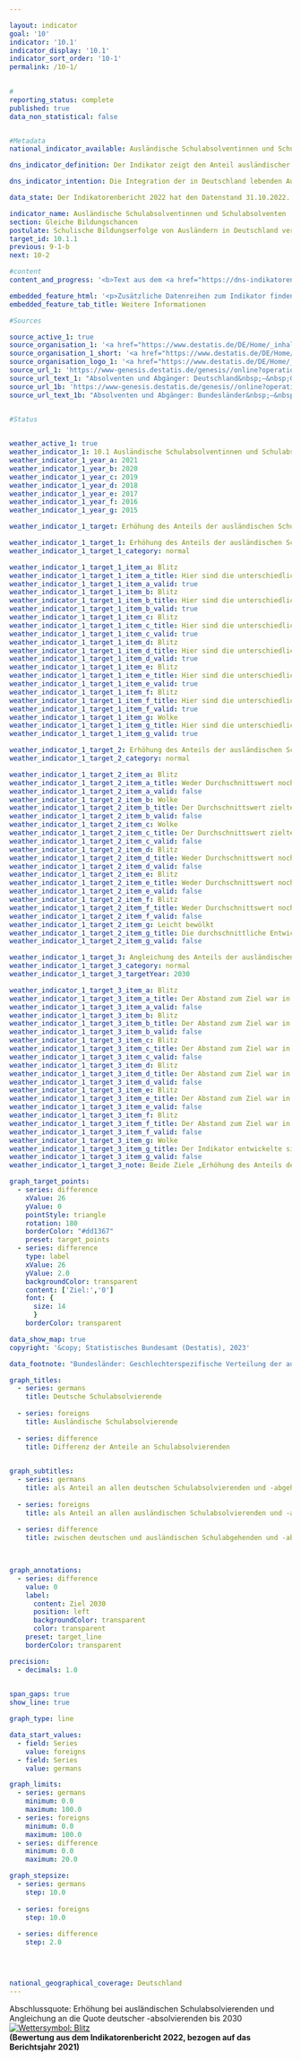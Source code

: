 ```yaml
---

layout: indicator    
goal: '10'    
indicator: '10.1'    
indicator_display: '10.1'    
indicator_sort_order: '10-1'    
permalink: /10-1/    
    

#
reporting_status: complete    
published: true    
data_non_statistical: false    


#Metadata    
national_indicator_available: Ausländische Schulabsolventinnen und Schulabsolventen    

dns_indicator_definition: Der Indikator zeigt den Anteil ausländischer Schulabsolvierender in Prozent aller ausländischen Schulabgehenden und Schulabsolvierenden eines Jahrgangs. Als Absolvierende gelten hierbei Personen, die die allgemeinbildenden Schulen mit mindestens einem Hauptschulabschluss verlassen, während Abgehende diejenigen Personen meint, die die Schule ohne Schulabschluss verlassen.    

dns_indicator_intention: Die Integration der in Deutschland lebenden Ausländerinnen und Ausländer ist eine wichtige Voraussetzung für den sozialen Zusammenhalt unserer Gesellschaft. Grundbedingung für eine erfolgreiche Integration ist eine ausreichende schulische Qualifizierung, die berufliche Ausbildungs- und Erwerbsmöglichkeiten eröffnet. Ziel der Bundesregierung ist es daher, bis zum Jahr 2030&nbsp;den Anteil ausländischer Schulabsolvierender zu erhöhen und den Anteil an die Quote deutscher Schulabsolvierender anzugleichen.    

data_state: Der Indikatorenbericht 2022 hat den Datenstand 31.10.2022. Die Daten auf dieser Plattform werden regelmäßig aktualisiert, sodass online aktuellere Daten verfügbar sein können als im <a href="https://dns-indikatoren.de/publications_reports/">Indikatorenbericht 2022</a> veröffentlicht.    

indicator_name: Ausländische Schulabsolventinnen und Schulabsolventen    
section: Gleiche Bildungschancen    
postulate: Schulische Bildungserfolge von Ausländern in Deutschland verbessern    
target_id: 10.1.1    
previous: 9-1-b    
next: 10-2    

#content     
content_and_progress: '<b>Text aus dem <a href="https://dns-indikatoren.de/publications_reports/">Indikatorenbericht 2022&nbsp;</a></b><br><br>Datengrundlage des Indikators bilden die Schulstatistiken der einzelnen Bundesländer. Dabei handelt es sich in der Regel um Totalerhebungen mit Auskunftspflicht. Ihre Zusammenfassung zum Bundesergebnis erfolgt durch das Statistische Bundesamt auf Grundlage des von der Kultusministerkonferenz erstellten Definitionenkatalogs. Die Aggregation der Länderergebnisse zum Bundesergebnis wird beeinträchtigt durch die unterschiedliche Bildungspolitik der Länder, zum Beispiel bei Versetzungsregeln oder der Einrichtung von Bildungsgängen im Bereich der beruflichen Schulen. Dies kann auch durch formale Regelungen der jeweiligen Zuordnungen nur zum Teil kompensiert werden.<br><br>Absolvierende sind Schülerinnen und Schüler, die die jeweilige Schulart mit Abschluss verlassen haben. Eingeschlossen werden Schülerinnen und Schüler, die zu einer anderen allgemeinbildenden Schulart gewechselt sind, um einen zusätzlichen Abschluss zu erwerben. Zudem gelten als Ausländerin oder Ausländer alle Personen, die nicht Deutsche im Sinne des Artikel 116&nbsp;Absatz 1&nbsp;Grundgesetz (<abbr title="Grundgesetz für die Bundesrepublik Deutschland" tabindex="0">GG</abbr>) sind, das heißt die deutsche Staatsangehörigkeit nicht besitzen. Dazu zählen auch Staatenlose und Personen mit ungeklärter Staatsangehörigkeit. Deutsche, die zugleich eine weitere Staatsangehörigkeit besitzen, zählen nicht zur ausländischen Bevölkerung.<br><br>Im Jahr 2021&nbsp;lag der Anteil der ausländischen Schulabsolvierenden, gemessen an allen ausländischen Schulabgehenden und Schulabsolvierenden, bei 84,3&nbsp;%. Damit hat sich der Anteil gegenüber dem Vorjahreswert verschlechtert. Betrachtet man die geschlechtsspezifischen Anteile, so lag der Anteil der ausländischen Absolventinnen bei 87,4&nbsp;%, während der Anteil der Absolventen mit 81,6&nbsp;% geringer ausfiel. Der Anteil deutscher Schulabsolvierender lag zuletzt bei 94,9&nbsp;% und ist somit annähernd stabil. Der Abstand zwischen dem Anteil ausländischer gegenüber dem deutscher Schulabsolvierender war in 2013&nbsp;mit 6,1&nbsp;Prozentpunkten auf dem bislang niedrigsten Stand, hat sich aber in Anschluss an die Flüchtlingskrise 2015/2016&nbsp;wieder deutlich erhöht und ist sogar auf über den Wert von vor 20&nbsp;Jahren angestiegen (11,9&nbsp;Prozentpunkte in 1996&nbsp;und 13,0&nbsp;Prozentpunkte in 2017). Nachdem sich der Abstand in 2020&nbsp;wieder verringert hat, lag er zuletzt bei 10,6&nbsp;Prozentpunkten in 2021.<br><br>Das Ziel, den Anteil ausländischer Schulabsolvierender, die mindestens einen Hauptschulabschluss erreichen, zu erhöhen, wurde in 2021&nbsp;also ebenso verfehlt wie das Ziel, den Anteil an die Quote deutscher Schulabsolvierender anzugleichen.<br><br>Betrachtet man neben den reinen Anteilen auch die Niveaus der erreichten Abschlüsse, so lässt sich feststellen, dass 30,7&nbsp;% der ausländischen Schulabsolvierenden allgemeinbildender Schulen des Jahrgangs 2021&nbsp;einen Hauptschulabschluss erwarben, 39,9&nbsp;% beendeten die Schule mit einem mittleren Abschluss und 13,7&nbsp;% erreichten die Fachhochschulreife oder die allgemeine Hochschulreife. Bei den deutschen Schulabsolvierenden erwarben 14,3&nbsp;% einen Hauptschulabschluss, 43,9&nbsp;% einen mittleren Abschluss und 36,7&nbsp;% die Fachhochschulreife oder die allgemeine Hochschulreife. Insbesondere bei den höheren Bildungsabschlüssen sind demnach die ausländischen Jugendlichen im Vergleich zu den deutschen deutlich unterrepräsentiert.'    

embedded_feature_html: '<p>Zusätzliche Datenreihen zum Indikator finden Sie <a href="https://dns-indikatoren.de/public/AddInfos/de/10_1.pdf" target="_blank" >hier</a>.</p><br><small>Hinweis: PDF-Dokumente können Sie sich (je nach Browsereinstellung) direkt in Ihrem Browser anzeigen lassen oder Sie laden das PDF-Dokument herunter und öffnen es mit einem PDF-Reader Ihrer Wahl. Eine Anleitung wie Sie für ausgewählte Browser die entsprechende Einstellung ändern können, finden Sie <a href="https://dns-indikatoren.de/guidance/">hier</a>.</small>'
embedded_feature_tab_title: Weitere Informationen    

#Sources    

source_active_1: true
source_organisation_1: '<a href="https://www.destatis.de/DE/Home/_inhalt.html">Statistisches Bundesamt</a>'
source_organisation_1_short: '<a href="https://www.destatis.de/DE/Home/_inhalt.html" target="_blank">Statistisches Bundesamt</a>'
source_organisation_logo_1: '<a href="https://www.destatis.de/DE/Home/_inhalt.html" target="_blank"><img src="https://dns-indikatoren.de/public/OrgImgDe/destatis.png" alt="Statistisches Bundesamt" title=" Klicken Sie hier um zur Homepage der Organisation Statistisches Bundesamt zu gelangen." style="height:60px; width:148px; border: transparent"/></a>'
source_url_1: 'https://www-genesis.destatis.de/genesis//online?operation=table&code=21111-0004&bypass=true&levelindex=1&levelid=1660810680251&language=de'
source_url_text_1: "Absolventen und Abgänger: Deutschland&nbsp;–&nbsp;GENESIS online 21111-0004"
source_url_1b: 'https://www-genesis.destatis.de/genesis//online?operation=table&code=21111-0013&bypass=true&levelindex=0&levelid=1660823504838&language=de'
source_url_text_1b: "Absolventen und Abgänger: Bundesländer&nbsp;–&nbsp;GENESIS online 21111-0013"
    

#Status    


weather_active_1: true
weather_indicator_1: 10.1 Ausländische Schulabsolventinnen und Schulabsolventen
weather_indicator_1_year_a: 2021
weather_indicator_1_year_b: 2020
weather_indicator_1_year_c: 2019
weather_indicator_1_year_d: 2018
weather_indicator_1_year_e: 2017
weather_indicator_1_year_f: 2016
weather_indicator_1_year_g: 2015

weather_indicator_1_target: Erhöhung des Anteils der ausländischen Schulabgänger mit mindestens Hauptschulabschluss und Angleichung an die Quote deutscher Schulabgänger bis 2030

weather_indicator_1_target_1: Erhöhung des Anteils der ausländischen Schulabgänger mit mindestens Hauptschulabschluss und Angleichung an die Quote deutscher Schulabgänger bis 2030
weather_indicator_1_target_1_category: normal

weather_indicator_1_target_1_item_a: Blitz
weather_indicator_1_target_1_item_a_title: Hier sind die unterschiedlichen Zieltypen der beiden, zeitgleich zu erreichenden, Ziele kombiniert worden.
weather_indicator_1_target_1_item_a_valid: true
weather_indicator_1_target_1_item_b: Blitz
weather_indicator_1_target_1_item_b_title: Hier sind die unterschiedlichen Zieltypen der beiden, zeitgleich zu erreichenden, Ziele kombiniert worden.
weather_indicator_1_target_1_item_b_valid: true
weather_indicator_1_target_1_item_c: Blitz
weather_indicator_1_target_1_item_c_title: Hier sind die unterschiedlichen Zieltypen der beiden, zeitgleich zu erreichenden, Ziele kombiniert worden.
weather_indicator_1_target_1_item_c_valid: true
weather_indicator_1_target_1_item_d: Blitz
weather_indicator_1_target_1_item_d_title: Hier sind die unterschiedlichen Zieltypen der beiden, zeitgleich zu erreichenden, Ziele kombiniert worden.
weather_indicator_1_target_1_item_d_valid: true
weather_indicator_1_target_1_item_e: Blitz
weather_indicator_1_target_1_item_e_title: Hier sind die unterschiedlichen Zieltypen der beiden, zeitgleich zu erreichenden, Ziele kombiniert worden.
weather_indicator_1_target_1_item_e_valid: true
weather_indicator_1_target_1_item_f: Blitz
weather_indicator_1_target_1_item_f_title: Hier sind die unterschiedlichen Zieltypen der beiden, zeitgleich zu erreichenden, Ziele kombiniert worden.
weather_indicator_1_target_1_item_f_valid: true
weather_indicator_1_target_1_item_g: Wolke
weather_indicator_1_target_1_item_g_title: Hier sind die unterschiedlichen Zieltypen der beiden, zeitgleich zu erreichenden, Ziele kombiniert worden.
weather_indicator_1_target_1_item_g_valid: true

weather_indicator_1_target_2: Erhöhung des Anteils der ausländischen Schulabgänger mit mindestens Hauptschulabschluss
weather_indicator_1_target_2_category: normal

weather_indicator_1_target_2_item_a: Blitz
weather_indicator_1_target_2_item_a_title: Weder Durchschnittswert noch die vorherige Veränderung deuten in 2021 in die richtige Richtung.
weather_indicator_1_target_2_item_a_valid: false
weather_indicator_1_target_2_item_b: Wolke
weather_indicator_1_target_2_item_b_title: Der Durchschnittswert zielte in 2020 in die falsche Richtung oder zeigt eine Stagnation an, im vorangegangenen Jahr zeigte sich jedoch eine Wende in die gewünschte Richtung.
weather_indicator_1_target_2_item_b_valid: false
weather_indicator_1_target_2_item_c: Wolke
weather_indicator_1_target_2_item_c_title: Der Durchschnittswert zielte in 2019 in die falsche Richtung oder zeigt eine Stagnation an, im vorangegangenen Jahr zeigte sich jedoch eine Wende in die gewünschte Richtung.
weather_indicator_1_target_2_item_c_valid: false
weather_indicator_1_target_2_item_d: Blitz
weather_indicator_1_target_2_item_d_title: Weder Durchschnittswert noch die vorherige Veränderung deuten in 2018 in die richtige Richtung.
weather_indicator_1_target_2_item_d_valid: false
weather_indicator_1_target_2_item_e: Blitz
weather_indicator_1_target_2_item_e_title: Weder Durchschnittswert noch die vorherige Veränderung deuten in 2017 in die richtige Richtung.
weather_indicator_1_target_2_item_e_valid: false
weather_indicator_1_target_2_item_f: Blitz
weather_indicator_1_target_2_item_f_title: Weder Durchschnittswert noch die vorherige Veränderung deuten in 2016 in die richtige Richtung.
weather_indicator_1_target_2_item_f_valid: false
weather_indicator_1_target_2_item_g: Leicht bewölkt
weather_indicator_1_target_2_item_g_title: Die durchschnittliche Entwicklung zielte in 2015 in die richtige Richtung, im vorangegangenen Jahr ergab sich jedoch eine Entwicklung in die falsche Richtung oder gar keine Veränderung.
weather_indicator_1_target_2_item_g_valid: false

weather_indicator_1_target_3: Angleichung des Anteils der ausländischen Schulabgänger mit mindestens Hauptschulabschluss an die Quote deutscher Schulabgänger bis 2030
weather_indicator_1_target_3_category: normal
weather_indicator_1_target_3_targetYear: 2030

weather_indicator_1_target_3_item_a: Blitz
weather_indicator_1_target_3_item_a_title: Der Abstand zum Ziel war in 2021 konstant hoch oder hat sich vergrößert. Der Indikator entwickelte sich also nicht in die gewünschte Richtung.
weather_indicator_1_target_3_item_a_valid: false
weather_indicator_1_target_3_item_b: Blitz
weather_indicator_1_target_3_item_b_title: Der Abstand zum Ziel war in 2020 konstant hoch oder hat sich vergrößert. Der Indikator entwickelte sich also nicht in die gewünschte Richtung.
weather_indicator_1_target_3_item_b_valid: false
weather_indicator_1_target_3_item_c: Blitz
weather_indicator_1_target_3_item_c_title: Der Abstand zum Ziel war in 2019 konstant hoch oder hat sich vergrößert. Der Indikator entwickelte sich also nicht in die gewünschte Richtung.
weather_indicator_1_target_3_item_c_valid: false
weather_indicator_1_target_3_item_d: Blitz
weather_indicator_1_target_3_item_d_title: Der Abstand zum Ziel war in 2018 konstant hoch oder hat sich vergrößert. Der Indikator entwickelte sich also nicht in die gewünschte Richtung.
weather_indicator_1_target_3_item_d_valid: false
weather_indicator_1_target_3_item_e: Blitz
weather_indicator_1_target_3_item_e_title: Der Abstand zum Ziel war in 2017 konstant hoch oder hat sich vergrößert. Der Indikator entwickelte sich also nicht in die gewünschte Richtung.
weather_indicator_1_target_3_item_e_valid: false
weather_indicator_1_target_3_item_f: Blitz
weather_indicator_1_target_3_item_f_title: Der Abstand zum Ziel war in 2016 konstant hoch oder hat sich vergrößert. Der Indikator entwickelte sich also nicht in die gewünschte Richtung.
weather_indicator_1_target_3_item_f_valid: false
weather_indicator_1_target_3_item_g: Wolke
weather_indicator_1_target_3_item_g_title: Der Indikator entwickelte sich in 2015 zwar in die gewünschte Richtung auf das Ziel zu, bei Fortsetzung der Entwicklung wäre das Ziel im Zieljahr aber um mehr als 20 % der Differenz zwischen Zielwert und dem Wert aus 2015 verfehlt worden.
weather_indicator_1_target_3_item_g_valid: false
weather_indicator_1_target_3_note: Beide Ziele „Erhöhung des Anteils der ausländischen Schulabgänger mit mindestens Hauptschulabschluss“ und „Angleichung des Anteils an die Quote deutscher Schulabgänger“ sollen parallel erfüllt werden, sodass für die Gesamtbewertung des Indikators die Einzelbewertungen zusammengeführt werden, indem jeweils das „schlechtere“ Wettersymbol übernommen wird.    

graph_target_points:
  - series: difference
    xValue: 26
    yValue: 0
    pointStyle: triangle
    rotation: 180
    borderColor: "#dd1367"
    preset: target_points
  - series: difference
    type: label
    xValue: 26
    yValue: 2.0
    backgroundColor: transparent
    content: ['Ziel:','0']
    font: {
      size: 14
      }
    borderColor: transparent    

data_show_map: true    
copyright: '&copy; Statistisches Bundesamt (Destatis), 2023'    

data_footnote: "Bundesländer: Geschlechterspezifische Verteilung der ausländischen Absolvierenden/Abgehenden teilweise geschätzt."    

graph_titles: 
  - series: germans
    title: Deutsche Schulabsolvierende
    
  - series: foreigns
    title: Ausländische Schulabsolvierende
    
  - series: difference
    title: Differenz der Anteile an Schulabsolvierenden
        

graph_subtitles: 
  - series: germans
    title: als Anteil an allen deutschen Schulabsolvierenden und -abgehenden
    
  - series: foreigns
    title: als Anteil an allen ausländischen Schulabsolvierenden und -abgehenden
    
  - series: difference
    title: zwischen deutschen und ausländischen Schulabgehenden und -absolvierenden
        


graph_annotations:
  - series: difference
    value: 0
    label:
      content: Ziel 2030
      position: left
      backgroundColor: transparent
      color: transparent
    preset: target_line
    borderColor: transparent    

precision: 
  - decimals: 1.0
        

span_gaps: true    
show_line: true    

graph_type: line    

data_start_values: 
  - field: Series
    value: foreigns
  - field: Series
    value: germans    

graph_limits: 
  - series: germans
    minimum: 0.0
    maximum: 100.0
  - series: foreigns
    minimum: 0.0
    maximum: 100.0
  - series: difference
    minimum: 0.0
    maximum: 20.0    

graph_stepsize: 
  - series: germans
    step: 10.0
    
  - series: foreigns
    step: 10.0
    
  - series: difference
    step: 2.0
        

            

national_geographical_coverage: Deutschland        
---
```



<div>
  <div class="my-header">
    <label class="default">Abschlussquote: Erhöhung bei ausländischen Schulabsolvierenden und Angleichung an die Quote deutscher -absolvierenden bis 2030
      <a href="https://dns-indikatoren.de/status"><img src="https://g205sdgs.github.io/sdg-indicators/public/Wettersymbole/Blitz.png" title="Hier sind die unterschiedlichen Zieltypen der beiden, zeitgleich zu erreichenden, Ziele kombiniert worden." alt="Wettersymbol: Blitz"/>
      </a>
    </label>
  </div>
</div>
<div class="my-header-note">
  <label class="default"><b>(Bewertung aus dem Indikatorenbericht 2022, bezogen auf das Berichtsjahr 2021)
  </b></label>
</div>